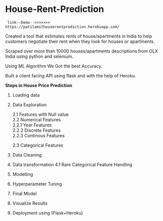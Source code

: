 # House-Rent-Prediction
     link--Demo-->>>>>>> https://patilamithouserentprediction.herokuapp.com/
Created a tool that estimates rents of house/apartments in India to help customers negotiate their rent when they look for houses or apartments.

Scraped over more than 10000 houses/apartments descriptions from OLX India using python and selenium.

Using ML Algorithm We Got the best Accuracy. 

Built a client facing API using flask and with the help of Heroku.


**Steps in House Price Prediction**

1. Loading data

2. Data Exploration <br />

     2.1 Features with Null value<br />
     2.2 Numerical Features<br />
           2.2.1 Year Features<br />
           2.2.2 Discrete Features<br /> 
          2.2.3 Continous Features <br />
   
     2.3 Categorical Features

3. Data Cleaning


4. Data transformation
     4.1 Rare Categorical Feature Handling

5. Modelling

6. Hyperparameter Tuning

7. Final Model

8. Visualize Results

9. Deployment using (Flask+Heroku)
